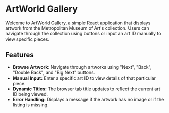 # ArtWorld Gallery

Welcome to ArtWorld Gallery, a simple React application that displays artwork from the Metropolitan Museum of Art's collection. Users can navigate through the collection using buttons or input an art ID manually to view specific pieces.

## Features

- **Browse Artwork:** Navigate through artworks using "Next", "Back", "Double Back", and "Big Next" buttons.
- **Manual Input:** Enter a specific art ID to view details of that particular piece.
- **Dynamic Titles:** The browser tab title updates to reflect the current art ID being viewed.
- **Error Handling:** Displays a message if the artwork has no image or if the listing is missing.


